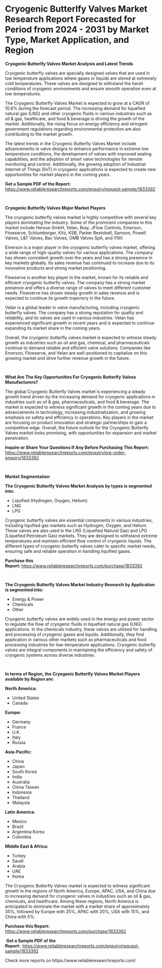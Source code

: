 <p><h1>Cryogenic Butterlfy Valves Market Research Report Forecasted for Period from 2024 -  2031 by Market Type, Market Application, and Region</h1></p><p><strong>Cryogenic Butterlfy Valves Market Analysis and Latest Trends</strong></p>
<p><p>Cryogenic butterfly valves are specially designed valves that are used in low temperature applications where gases or liquids are stored at extremely cold temperatures. These valves are designed to withstand the harsh conditions of cryogenic environments and ensure smooth operation even at low temperatures.</p><p>The Cryogenic Butterfly Valves Market is expected to grow at a CAGR of 10.6% during the forecast period. The increasing demand for liquefied natural gas (LNG) and other cryogenic fluids in various industries such as oil & gas, healthcare, and food & beverage is driving the growth of the market. Additionally, the rising focus on energy efficiency and stringent government regulations regarding environmental protection are also contributing to the market growth.</p><p>The latest trends in the Cryogenic Butterfly Valves Market include advancements in valve designs to enhance performance in extreme low temperature conditions, the development of valves with improved sealing capabilities, and the adoption of smart valve technologies for remote monitoring and control. Additionally, the growing adoption of Industrial Internet of Things (IIoT) in cryogenic applications is expected to create new opportunities for market players in the coming years.</p></p>
<p><strong>Get a Sample PDF of the Report:&nbsp;</strong> <a href="https://www.reliableresearchreports.com/enquiry/request-sample/1833392">https://www.reliableresearchreports.com/enquiry/request-sample/1833392</a></p>
<p>&nbsp;</p>
<p><strong>Cryogenic Butterlfy Valves Major Market Players</strong></p>
<p><p>The cryogenic butterfly valves market is highly competitive with several key players dominating the industry. Some of the prominent companies in this market include Herose GmbH, Velan, Bray, JFlow Controls, Emerson, Flowserve, Schlumberger, Kitz, KSB, Parker Bestobell, Samson, Powell Valves, L&T Valves, Bac Valves, OMB Valves SpA, and YNV.</p><p>Emerson is a major player in the cryogenic butterfly valves market, offering a wide range of high-quality valves for various applications. The company has shown consistent growth over the years and has a strong presence in key markets globally. Its sales revenue has continued to increase due to its innovative products and strong market positioning.</p><p>Flowserve is another key player in the market, known for its reliable and efficient cryogenic butterfly valves. The company has a strong market presence and offers a diverse range of valves to meet different customer needs. Flowserve has shown steady growth in sales revenue and is expected to continue its growth trajectory in the future.</p><p>Velan is a global leader in valve manufacturing, including cryogenic butterfly valves. The company has a strong reputation for quality and reliability, and its valves are used in various industries. Velan has experienced significant growth in recent years and is expected to continue expanding its market share in the coming years.</p><p>Overall, the cryogenic butterfly valves market is expected to witness steady growth as industries such as oil and gas, chemical, and pharmaceuticals continue to demand reliable and efficient valve solutions. Companies like Emerson, Flowserve, and Velan are well-positioned to capitalize on this growing market and drive further revenue growth in the future.</p></p>
<p>&nbsp;</p>
<p><strong>What Are The Key Opportunities For Cryogenic Butterlfy Valves Manufacturers?</strong></p>
<p><p>The global Cryogenic Butterfly Valves market is experiencing a steady growth trend driven by the increasing demand for cryogenic applications in industries such as oil & gas, pharmaceuticals, and food & beverage. The market is expected to witness significant growth in the coming years due to advancements in technology, increasing industrialization, and growing emphasis on safety and efficiency in operations. Key players in the market are focusing on product innovation and strategic partnerships to gain a competitive edge. Overall, the future outlook for the Cryogenic Butterfly Valves market looks promising, with opportunities for expansion and market penetration.</p></p>
<p><strong>Inquire or Share Your Questions If Any Before Purchasing This Report:</strong> <a href="https://www.reliableresearchreports.com/enquiry/pre-order-enquiry/1833392">https://www.reliableresearchreports.com/enquiry/pre-order-enquiry/1833392</a></p>
<p>&nbsp;</p>
<p><strong>Market Segmentation</strong></p>
<p><strong>The Cryogenic Butterlfy Valves Market Analysis by types is segmented into:</strong></p>
<p><ul><li>Liquified (Hydrogen, Oxygen, Helium)</li><li>LNG</li><li>LPG</li></ul></p>
<p><p>Cryogenic butterfly valves are essential components in various industries, including liquified gas markets such as Hydrogen, Oxygen, and Helium. These valves are also used in the LNG (Liquefied Natural Gas) and LPG (Liquefied Petroleum Gas) markets. They are designed to withstand extreme temperatures and maintain efficient flow control of cryogenic liquids. The different types of cryogenic butterfly valves cater to specific market needs, ensuring safe and reliable operation in handling liquified gases.</p></p>
<p><strong>Purchase this Report:&nbsp;</strong><a href="https://www.reliableresearchreports.com/purchase/1833392">https://www.reliableresearchreports.com/purchase/1833392</a></p>
<p>&nbsp;</p>
<p><strong>The Cryogenic Butterlfy Valves Market Industry Research by Application is segmented into:</strong></p>
<p><ul><li>Energy & Power</li><li>Chemicals</li><li>Other</li></ul></p>
<p><p>Cryogenic butterfly valves are widely used in the energy and power sector to regulate the flow of cryogenic fluids in liquefied natural gas (LNG) applications. In the chemicals industry, these valves are utilized for handling and processing of cryogenic gases and liquids. Additionally, they find application in various other markets such as pharmaceuticals and food processing industries for low-temperature applications. Cryogenic butterfly valves are integral components in maintaining the efficiency and safety of cryogenic systems across diverse industries.</p></p>
<p>&nbsp;</p>
<p><strong>In terms of Region, the Cryogenic Butterlfy Valves Market Players available by Region are:</strong></p>
<p>
    <p> <strong> North America: </strong>
        <ul>
            <li>United States</li>
            <li>Canada</li>
        </ul>
        </p> 
    <p> <strong> Europe: </strong>
        <ul>
            <li>Germany</li>
            <li>France</li>
            <li>U.K.</li>
            <li>Italy</li>
            <li>Russia</li>
        </ul>
        </p> 
    <p> <strong> Asia-Pacific: </strong>
        <ul>
            <li>China</li>
            <li>Japan</li>
            <li>South Korea</li>
            <li>India</li>
            <li>Australia</li>
            <li>China Taiwan</li>
            <li>Indonesia</li>
            <li>Thailand</li>
            <li>Malaysia</li>
        </ul>
        </p> 
    <p> <strong> Latin America: </strong>
        <ul>
            <li>Mexico</li>
            <li>Brazil</li>
            <li>Argentina Korea</li>
            <li>Colombia</li>
        </ul>
        </p> 
    <p> <strong> Middle East & Africa: </strong>
        <ul>
            <li>Turkey</li>
            <li>Saudi</li>
            <li>Arabia</li>
            <li>UAE</li>
            <li>Korea</li>
        </ul>
    </p>
    </p>
<p><p>The Cryogenic Butterfly Valves market is expected to witness significant growth in the regions of North America, Europe, APAC, USA, and China due to increasing demand for cryogenic valves in industries such as oil & gas, chemicals, and healthcare. Among these regions, North America is anticipated to dominate the market with a market share of approximately 35%, followed by Europe with 25%, APAC with 20%, USA with 15%, and China with 5%.</p></p>
<p><strong>Purchase this Report: </strong><a href="https://www.reliableresearchreports.com/purchase/1833392">https://www.reliableresearchreports.com/purchase/1833392</a></p>
<p>&nbsp;<strong>Get a Sample PDF of the Report:&nbsp;&nbsp;</strong><a href="https://www.reliableresearchreports.com/enquiry/request-sample/1833392">https://www.reliableresearchreports.com/enquiry/request-sample/1833392</a></p>
<p><strong></strong></p>
<p>Check more reports on https://www.reliableresearchreports.com/</p>
